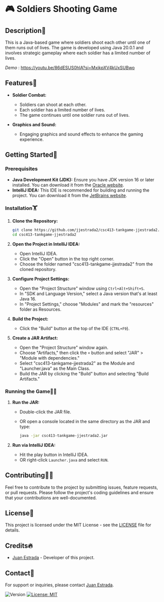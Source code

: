 # 🎮 Soldiers Shooting Game

## Description🤗

This is a Java-based game where soldiers shoot each other until one of them runs out of lives. The game is developed using Java 20.0.1 and involves strategic gameplay where each soldier has a limited number of lives. 

*Demo* : https://youtu.be/86dESUS0hIA?si=MxikpXV4kUxSUBwo

## Features🙌

- **Soldier Combat:**
  - Soldiers can shoot at each other.
  - Each soldier has a limited number of lives.
  - The game continues until one soldier runs out of lives.

- **Graphics and Sound:**
  - Engaging graphics and sound effects to enhance the gaming experience.

## Getting Started🐢

### Prerequisites

- **Java Development Kit (JDK):** Ensure you have JDK version 16 or later installed. You can download it from the [Oracle website](https://www.oracle.com/java/technologies/javase-downloads.html).
- **IntelliJ IDEA:** This IDE is recommended for building and running the project. You can download it from the [JetBrains website](https://www.jetbrains.com/idea/download/).

### Installation🏋️

1. **Clone the Repository:**

    ```bash
    git clone https://github.com/jjestrada2/csc413-tankgame-jjestrada2.git
    cd csc413-tankgame-jjestrada2
    ```

2. **Open the Project in IntelliJ IDEA:**

    - Open IntelliJ IDEA.
    - Click the "Open" button in the top right corner.
    - Choose the folder named "csc413-tankgame-jjestrada2" from the cloned repository.

3. **Configure Project Settings:**

    - Open the "Project Structure" window using `Ctrl+Alt+Shift+S`.
    - In "SDK and Language Version," select a Java version that's at least Java 16.
    - In "Project Settings," choose "Modules" and mark the "resources" folder as Resources.

4. **Build the Project:**

    - Click the "Build" button at the top of the IDE (`CTRL+F9`).

5. **Create a JAR Artifact:**

    - Open the "Project Structure" window again.
    - Choose "Artifacts," then click the `+` button and select "JAR" > "Module with dependencies."
    - Select "csc413-tankgame-jjestrada2" as the Module and "Launcher.java" as the Main Class.
    - Build the JAR by clicking the "Build" button and selecting "Build Artifacts."

### Running the Game🦸‍♂️

1. **Run the JAR:**
   - Double-click the JAR file.
   - OR open a console located in the same directory as the JAR and type:

     ```bash
     java -jar csc413-tankgame-jjestrada2.jar
     ```

2. **Run via IntelliJ IDEA:**
   - Hit the play button in IntelliJ IDEA.
   - OR right-click `Launcher.java` and select `RUN`.

## Contributing🙇‍♂️

Feel free to contribute to the project by submitting issues, feature requests, or pull requests. Please follow the project's coding guidelines and ensure that your contributions are well-documented.

## License📜

This project is licensed under the MIT License - see the [LICENSE](https://choosealicense.com/licenses/mit/) file for details.

## Credits🔥

- [Juan Estrada](https://github.com/jjestrada2) - Developer of this project.

## Contact🦻

For support or inquiries, please contact [Juan Estrada](mailto:juan5801331@gmail.com).




<p>
  <img alt="Version" src="https://img.shields.io/badge/version-0.1.0-blue.svg?cacheSeconds=2592000" />
  <a href="#" target="_blank">
    <img alt="License: MIT" src="https://img.shields.io/badge/License-MIT-yellow.svg" />
  </a>
</p>
